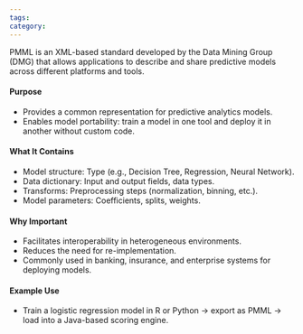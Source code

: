 ```yaml
---
tags: 
category: 
---
```

PMML is an XML-based standard developed by the Data Mining Group (DMG) that allows applications to describe and share predictive models across different platforms and tools.
#### Purpose
* Provides a common representation for predictive analytics models.
* Enables model portability: train a model in one tool and deploy it in another without custom code.
#### What It Contains
* Model structure: Type (e.g., Decision Tree, Regression, Neural Network).
* Data dictionary: Input and output fields, data types.
* Transforms: Preprocessing steps (normalization, binning, etc.).
* Model parameters: Coefficients, splits, weights.
#### Why Important
* Facilitates interoperability in heterogeneous environments.
* Reduces the need for re-implementation.
* Commonly used in banking, insurance, and enterprise systems for deploying models.
#### Example Use
* Train a logistic regression model in R or Python → export as PMML → load into a Java-based scoring engine.
